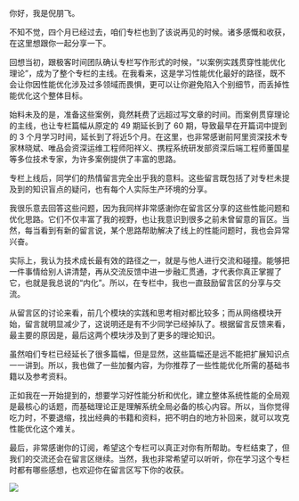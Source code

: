 你好，我是倪朋飞。

不知不觉，四个月已经过去，咱们专栏也到了该说再见的时候。诸多感慨和收获，在这里想跟你一起分享一下。

回想当初，跟极客时间团队确认专栏写作形式的时候，“以案例实践贯穿性能优化理论”，成为了整个专栏的主线。在我看来，这是学习性能优化最好的路径，既不会让你因性能优化涉及过多领域而畏惧，更可以让你避免陷入个别细节，而丢掉性能优化这个整体目标。

始料未及的是，准备这些案例，竟然耗费了远超过写文章的时间。而案例贯穿理论的主线，也让专栏篇幅从原定的 49 期延长到了 60 期，导致最早在开篇词中提到的 3 个月学习时间，延长到了将近5个月。在这里，也非常感谢前阿里资深技术专家林晓斌、唯品会资深运维工程师阳祥义、携程系统研发部资深后端工程师董国星等多位技术专家，为许多案例提供了丰富的思路。

专栏上线后，同学们的热情留言完全出乎我的意料。这些留言既包括了对专栏未提及到的知识盲点的疑问，也有每个人实际生产环境的分享。

我很乐意去回答这些问题，因为我同样非常感谢你在留言区分享的这些性能问题和优化思路。它们不仅丰富了我的视野，也让我意识到很多之前未曾留意的盲区。当然，每当看到有新的留言说，某个思路帮助解决了线上的性能问题时，我也会异常兴奋。

实际上，我认为技术成长最有效的路径之一，就是与他人进行交流和碰撞。能够把一件事情给别人讲清楚，再从交流反馈中进一步融汇贯通，才代表你真正掌握了它，也就是我总说的“内化”。所以，在专栏中，我也一直鼓励留言区的分享与交流。

从留言区的讨论来看，前几个模块的实践和思考相对都比较多；而从网络模块开始，留言就明显减少了，这说明还是有不少同学已经掉队了。根据留言反馈来看，最主要的原因是，最后这两个模块涉及到了更多的理论知识。

虽然咱们专栏已经延长了很多篇幅，但是显然，这些篇幅还是远不能把扩展知识点一一讲到。所以，我也做了一些加餐内容，为你推荐了一些性能优化所需的基础书籍以及参考资料。

正如我在一开始提到的，想要学习好性能分析和优化，建立整体系统性能的全局观是最核心的话题，而基础理论正是理解系统全局必备的核心内容。所以，当你觉得吃力时，不要退缩，找出经典的书籍和资料，把不明白的地方补回来，就可以攻克性能优化这个难关。

最后，非常感谢你的订阅，希望这个专栏可以真正对你有所帮助。专栏结束了，但我们的交流还会在留言区继续。当然，我也非常希望可以听听，你在学习这个专栏时都有哪些感想，也欢迎你在留言区写下你的收获。

[![](https://static001.geekbang.org/resource/image/af/b2/af60e7099d1d2fac6cc6e9e2f38b69b2.jpg?wh=1142*801)](https://wj.qq.com/s2/3525027/15e5/)